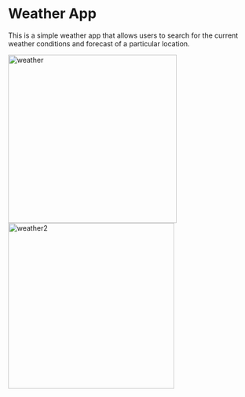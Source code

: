 # Weather App
This is a simple weather app that allows users to search for the current weather conditions and forecast of a particular location.

<img width="343" alt="weather" src="https://user-images.githubusercontent.com/89529159/230719199-e5673cc7-567d-4dc9-821b-c2629c167030.png">
<img width="338" alt="weather2" src="https://user-images.githubusercontent.com/89529159/230719206-954e4f07-677d-4966-b520-6d39a4dea895.png">

